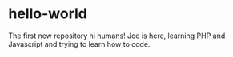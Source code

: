 # hello-world
The first new repository
hi humans!
Joe is here, learning PHP and Javascript and trying to learn how to code.
